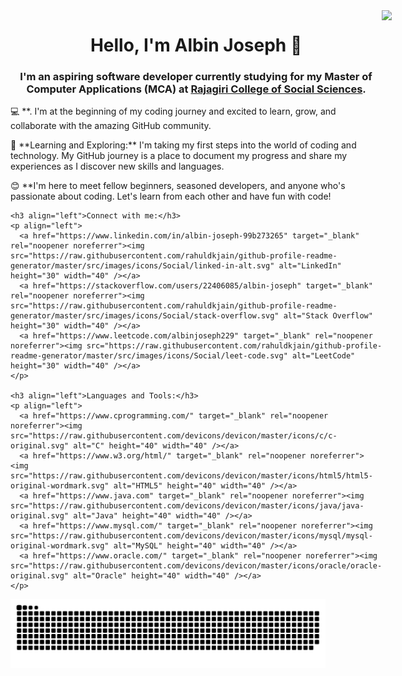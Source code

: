 <div style="display: flex;">
  <div style="flex: 1;">
    <!-- Your profile content goes here -->
    <h1 align="center">Hello, I'm Albin Joseph 👋</h1>
    <h3 align="center">I'm an aspiring software developer currently studying for my Master of Computer Applications (MCA) at <a href="https://rajagiri.edu/">Rajagiri College of Social Sciences</a>.</h3>
    <p align="left">💻 **. I'm at the beginning of my coding journey and excited to learn, grow, and collaborate with the amazing GitHub community.</p>
    <p align="left">🌱 **Learning and Exploring:** I'm taking my first steps into the world of coding and technology. My GitHub journey is a place to document my progress and share my experiences as I discover new skills and languages.</p>
    <p align="left">😊 **I'm here to meet fellow beginners, seasoned developers, and anyone who's passionate about coding. Let's learn from each other and have fun with code!</p>
    
    <h3 align="left">Connect with me:</h3>
    <p align="left">
      <a href="https://www.linkedin.com/in/albin-joseph-99b273265" target="_blank" rel="noopener noreferrer"><img src="https://raw.githubusercontent.com/rahuldkjain/github-profile-readme-generator/master/src/images/icons/Social/linked-in-alt.svg" alt="LinkedIn" height="30" width="40" /></a>
      <a href="https://stackoverflow.com/users/22406085/albin-joseph" target="_blank" rel="noopener noreferrer"><img src="https://raw.githubusercontent.com/rahuldkjain/github-profile-readme-generator/master/src/images/icons/Social/stack-overflow.svg" alt="Stack Overflow" height="30" width="40" /></a>
      <a href="https://www.leetcode.com/albinjoseph229" target="_blank" rel="noopener noreferrer"><img src="https://raw.githubusercontent.com/rahuldkjain/github-profile-readme-generator/master/src/images/icons/Social/leet-code.svg" alt="LeetCode" height="30" width="40" /></a>
    </p>
    
    <h3 align="left">Languages and Tools:</h3>
    <p align="left">
      <a href="https://www.cprogramming.com/" target="_blank" rel="noopener noreferrer"><img src="https://raw.githubusercontent.com/devicons/devicon/master/icons/c/c-original.svg" alt="C" height="40" width="40" /></a>
      <a href="https://www.w3.org/html/" target="_blank" rel="noopener noreferrer"><img src="https://raw.githubusercontent.com/devicons/devicon/master/icons/html5/html5-original-wordmark.svg" alt="HTML5" height="40" width="40" /></a>
      <a href="https://www.java.com" target="_blank" rel="noopener noreferrer"><img src="https://raw.githubusercontent.com/devicons/devicon/master/icons/java/java-original.svg" alt="Java" height="40" width="40" /></a>
      <a href="https://www.mysql.com/" target="_blank" rel="noopener noreferrer"><img src="https://raw.githubusercontent.com/devicons/devicon/master/icons/mysql/mysql-original-wordmark.svg" alt="MySQL" height="40" width="40" /></a>
      <a href="https://www.oracle.com/" target="_blank" rel="noopener noreferrer"><img src="https://raw.githubusercontent.com/devicons/devicon/master/icons/oracle/oracle-original.svg" alt="Oracle" height="40" width="40" /></a>
    </p>
  </div>
  
  <div style="flex: 1; text-align: right;">
    <!-- Add your GIF here -->
    <img src="https://user-images.githubusercontent.com/74038190/225813708-98b745f2-7d22-48cf-9150-083f1b00d6c9.gif" width="500">
  </div>
</div>

<img src="https://raw.githubusercontent.com/albz007/albz007/output/snake.svg" alt="Snake animation" />
